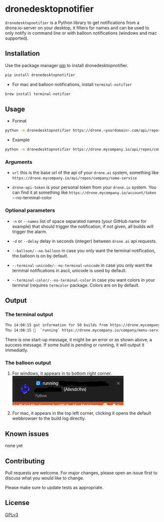 # dronedesktopnotifier

`dronedesktopnotifier` is a Python library to get notifications from a drone.io-server on your desktop, it filters for names and can be used to only notify in command line or with balloon notifications (windows and mac supported).

## Installation

Use the package manager [pip](https://pip.pypa.io/en/stable/) to install dronedesktopnotifier.

```bash
pip install dronedesktopnotifier
```

- For mac and balloon notifications, install `terminal-notifier`

```bash
brew install terminal-notifier
```

## Usage

- Format

```bash
python -m dronedesktopnotifier https://drone.<yourdomain>.com/api/repos/<repo owner>/<repo name> <drone.io access token> --names <your github username(s)>
```

- Example

```bash
python -m dronedesktopnotifier https://drone.mycompany.io/api/repos/company/some-service jsgjijgjgojJGJISGJSGOSG.jtkjfjafkGSJGJOSGJOJSOGI.jksgoafjHGJAJGJKAGJ --names AlxndrJhn
```

### Arguments

- `url` this is the base url of the api of your `drone.ai` system, something like `https://drone.mycompany.io/api/repos/company/some-service`

- `drone-api-token` is your personal token from your `drone.io` system. You can find it at something like `https://drone.mycompany.io/account/token`
--no-terminal-color

### Optional parameters

- `-n` or `--names`
list of space separated names (your GitHub name for example) that should trigger the notification, if not given, all builds will trigger the alarm.

- `-d` or `--delay`
delay in seconds (integer) between `drone.ai` api requests.

- `--balloon/--no-balloon` in case you only want the terminal notification, the balloon is on by default.

- `--terminal-unicode/--no-terminal-unicode` in case you only want the terminal notifications in ascii, unicode is used by default.

- `--terminal-color/--no-terminal-color` in case you want colors in your terminal (requires `termcolor` package. Colors are on by default.

## Output

### The terminal output

```bash
Thu 14:08:15 got information for 50 builds from https://drone.mycompany.io/api/repos/company/some-service, 26 are related to ['AlxndrJhn']
Thu 14:08:15 🔄  `running` https://drone.mycompany.io/company/menu-service/2506 `My pull request title` https://github.com/company/some-service/pull/23 (AlxndrJhn)
```

There is one start-up message, it might be an error or as shown above, a success message.
If some build is pending or running, it will output it immediatly.

### The balloon output

1. For windows, it appears in to bottom right corner.
![popup example windows](https://raw.githubusercontent.com/AlxndrJhn/drone-desktop-notifier/master/docs/popup.PNG)

2. For mac, it appears in the top left corner, clicking it opens the default webbrowser to the build log directly.

## Known issues

none yet

## Contributing

Pull requests are welcome. For major changes, please open an issue first to discuss what you would like to change.

Please make sure to update tests as appropriate.

## License

[GPLv3](https://www.gnu.org/licenses/gpl-3.0.en.html)
